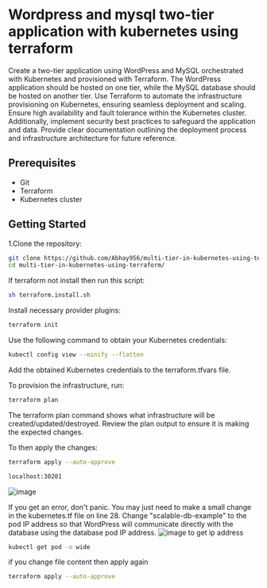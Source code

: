 
# Wordpress and mysql two-tier application with kubernetes using terraform


Create a two-tier application using WordPress and MySQL orchestrated with Kubernetes and provisioned with Terraform. The WordPress application should be hosted on one tier, while the MySQL database should be hosted on another tier. Use Terraform to automate the infrastructure provisioning on Kubernetes, ensuring seamless deployment and scaling. Ensure high availability and fault tolerance within the Kubernetes cluster. Additionally, implement security best practices to safeguard the application and data. Provide clear documentation outlining the deployment process and infrastructure architecture for future reference.

## Prerequisites

- Git
- Terraform
- Kubernetes cluster

## Getting Started

1.Clone the repository:
   ```bash
git clone https://github.com/Abhay956/multi-tier-in-kubernetes-using-terraform.git
cd multi-tier-in-kubernetes-using-terraform/
```
If terraform not install then run this script:
```bash
sh terraform.install.sh
```
Install necessary provider plugins:
```bash
terraform init
```
Use the following command to obtain your Kubernetes credentials:
```bash
kubectl config view --minify --flatten 
```
 Add the obtained Kubernetes credentials to the terraform.tfvars file.

To provision the infrastructure, run: 
```bash
terraform plan
```
The terraform plan command shows what infrastructure will be created/updated/destroyed. Review the plan output to ensure it is making the expected changes.

To then apply the changes:
```bash
terraform apply --auto-approve
```
```bash
localhost:30201
```
![image](https://github.com/Abhay956/multi-tier-in-kubernetes-using-terraform/assets/132220412/63a52dc3-4bf9-49bc-8f48-d5bbc7837a34)

If you get an error, don't panic. You may just need to make a small change in the kubernetes.tf file on line 28. Change "scalable-db-example" to the pod IP address so that WordPress will communicate directly with the database using the database pod IP address.
![image](https://github.com/Abhay956/multi-tier-in-kubernetes-using-terraform/assets/132220412/2d807dc3-b734-4211-a4b5-aa70ea9ba6bd)
to get ip address
```bash
kubectl get pod -o wide 
```
if you change file content then apply again 
```bash
terraform apply --auto-approve
```
